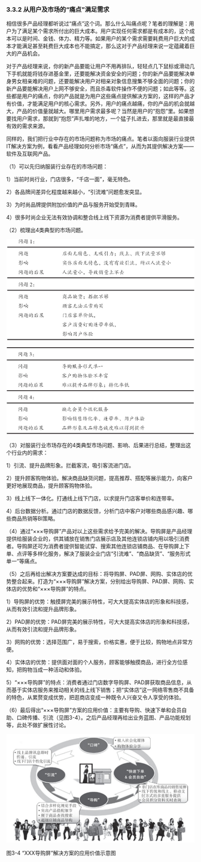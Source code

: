 ### 3.3.2 从用户及市场的“痛点”满足需求

相信很多产品经理都听说过“痛点”这个词。那么什么叫痛点呢？笔者的理解是：用户为了满足某个需求所付出的巨大成本。用户实现任何需求都是有成本的，这个成本可以是时间、金钱、体力、精力等。如果用户的某个需求需要耗费用户巨大的成本才能满足甚至耗费巨大成本也不能搞定，那么这对于产品经理来说一定蕴藏着巨大的产品机会。

对于产品经理来说，你的新产品要能让用户不用再排队，轻轻点几下鼠标或滑动几下手机就能将钱存进基金里，还要能解决资金安全的问题；你的新产品要能解决单身男女相亲难的问题，还要能解决用户对相亲对象信息搜集不够全面的问题；你的新产品要能解决用户上网不够安全，而且杀毒软件操作不便的问题；如此等等。这些都是用户的痛点，你的产品就是为用户这些痛点提供解决方案的，这样的产品才有价值，才能满足用户的核心需求。另外，用户的痛点越痛，你的产品的机会就越大，产品的价值量就越大。哪里用户需求最多呢？当然是用户的“抱怨”里。如果想要找用户需求，那就到“抱怨”声扎堆的地方，一个猛子扎进去，那里就是最直接最有效的需求来源。

同样的，我们把行业中存在的市场问题称为市场的痛点。笔者以面向服装行业提供IT解决方案为例，看看产品经理如何分析市场“痛点”，从而为其提供解决方案——软件及互联网产品。

（1）可以先归纳服装行业存在的市场问题：

1）当前时尚行业，门店很多，“千店一面”，毫无特色。

2）各品牌间差异化程度越来越小，“引流难”问题愈发突显。

3）为时尚品牌提供附加价值的产品与服务开始受到青睐。

4）很多时尚企业无法有效协调和整合线上线下资源为消费者提供平滑服务。

（2）梳理出4类典型的市场问题。

![](images/image01453.jpeg)

![](images/image01454.jpeg)

（3）对服装行业市场存在的4类典型市场问题、影响、后果进行总结，整理出这个行业内的需求：

1）引流、提升品牌形象。拦截客流，吸引客流进门店。

2）提升顾客购物体验。解决商品缺货问题，提高推荐、搭配等展示能力，向客户更好地展现商品，提升顾客购物体验。

3）线上线下一体化。打通线上线下门店，以求提升门店客单价和连带率。

4）后台数据分析。通过门店的数据反馈，分析门店中客户对哪些商品感兴趣、哪些商品热销等BI策略。

（4）通过“×××导购屏”产品对以上这些需求给予完美的解决。导购屏是产品经理提供给服装企业的，供其铺放在销售门店展示店及其他连锁店铺内用以吸引消费者。导购屏还可为消费者提供智能试穿、搜索其他连锁店铺商品、在导购屏上下单、点评等多样化服务，解决了服装企业门店“引流难”、“商品缺货”、“服务形式单一”等痛点。

（5）之后再给出解决方案要达成的目标：将导购屏、PAD屏、网购、实体店的优势整合起来。打造为“×××导购屏”解决方案，分别给出导购屏、PAD屏、网购、实体店的优势和“×××导购屏”的特点。

1）导购屏的优势：触摸屏完美的展示特性，可大大提高实体店的形象和科技感，从而有效引流和提升品牌形象。

2）PAD屏的优势：PAD屏完美的展示特性，可大大提高实体店的形象和科技感，从而有效引流和提升品牌形象。

3）网购的优势：选择范围广，易于搜索，价格实惠，便于比较，购物地点非常方便。

4）实体店的优势：提供面对面的个人服务，顾客能够触摸商品，进行全方位感知，把购物当成一种活动和体验。

5）“×××导购屏”的特点：消费者通过门店数字导购屏、PAD屏获取商品信息，从而基于实体店服务来推动相关的线上线下销售；把“实体店”这一网络零售商不具备的特色，从累赘变成优势，把逛商店变成一种既令人兴奋又令人享受的体验。

（6）最后得出“×××导购屏”方案的应用价值：主要有导购、快速下单和会员自助、口碑传播、引流（见图3-4）。之后产品经理再给出业务蓝图、产品功能规划等，此处不做扩展性讨论。

![](images/image01455.jpeg)

图3-4 “XXX导购屏”解决方案的应用价值示意图
